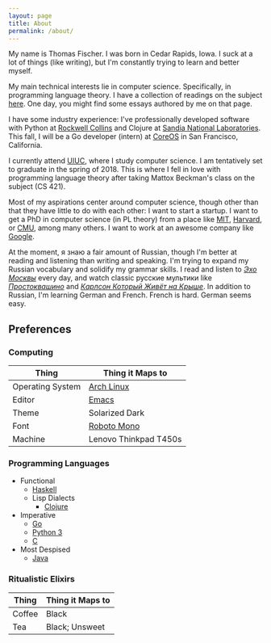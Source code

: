 ```yaml
---
layout: page
title: About
permalink: /about/
---
```


My name is Thomas Fischer. I was born in Cedar Rapids, Iowa. I suck at a lot of things (like writing), but I'm constantly trying to learn and better myself.

My main technical interests lie in computer science. Specifically, in programming language theory. I have a collection of readings on the subject [here](/pl-readings). One day, you might find some essays authored by me on that page.

I have some industry experience: I've professionally developed software with Python at [Rockwell Collins](http://rockwellcollins.com) and Clojure at [Sandia National Laboratories](http://sandia.gov). This fall, I will be a Go developer (intern) at [CoreOS](http://coreos.com) in San Francisco, California.

I currently attend [UIUC](http://cs.illinois.edu), where I study computer science. I am tentatively set to graduate in the spring of 2018. This is where I fell in love with programming language theory after taking Mattox Beckman's class on the subject (CS 421).

Most of my aspirations center around computer science, though other than that they have little to do with each other: I want to start a startup. I want to get a PhD in computer science (in PL theory) from a place like [MIT](http://projects.csail.mit.edu/pl/), [Harvard](http://pl.seas.harvard.edu/), or [CMU](http://www.cs.cmu.edu/Groups/pop/), among many others. I want to work at an awesome company like [Google](http://google.com/).

At the moment, я знаю a fair amount of Russian, though I'm better at reading and listening than writing and speaking. I'm trying to expand my Russian vocabulary and solidify my grammar skills. I read and listen to [*Эхо Москвы*](http://echo.msk.ru) every day, and watch classic русские мультики like [*Простоквашино*](https://www.youtube.com/watch?v=pXD3txG2bVQ) and [*Карлсон Который Живёт на Крыше*](https://www.youtube.com/watch?v=TZTjr-DN9xY). In addition to Russian, I'm learning German and French. French is hard. German seems easy.

## Preferences

### Computing

| Thing              | Thing it Maps to                                                 |
|--------------------|------------------------------------------------------------------|
| Operating System   | [Arch Linux](https://www.archlinux.org/)                         |
| Editor             | [Emacs](https://www.gnu.org/software/emacs/)                     |
| Theme              | Solarized Dark                                                   |
| Font               | [Roboto Mono](https://www.google.com/fonts/specimen/Roboto+Mono) |
| Machine            | Lenovo Thinkpad T450s                                            |

### Programming Languages

* Functional
   * [Haskell](https://www.haskell.org/)
   * Lisp Dialects
      * [Clojure](https://clojure.org/)
* Imperative
   * [Go](https://golang.org/)
   * [Python 3](https://www.python.org/)
   * [C](https://en.wikipedia.org/wiki/C_(programming_language))
* Most Despised
   * [Java](https://java.com/en/download/)

### Ritualistic Elixirs

| Thing    | Thing it Maps to |
|----------|------------------|
| Coffee   | Black            |
| Tea      | Black; Unsweet   |

